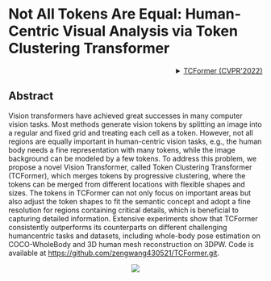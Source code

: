 # Not All Tokens Are Equal: Human-Centric Visual Analysis via Token Clustering Transformer

<!-- [ALGORITHM] -->

<details>
<summary align="right"><a href="https://openaccess.thecvf.com/content/CVPR2022/html/Zeng_Not_All_Tokens_Are_Equal_Human-Centric_Visual_Analysis_via_Token_CVPR_2022_paper.html">TCFormer (CVPR'2022)</a></summary>

```bibtex
@inproceedings{zeng2022not,
  title={Not All Tokens Are Equal: Human-centric Visual Analysis via Token Clustering Transformer},
  author={Zeng, Wang and Jin, Sheng and Liu, Wentao and Qian, Chen and Luo, Ping and Ouyang, Wanli and Wang, Xiaogang},
  booktitle={Proceedings of the IEEE/CVF Conference on Computer Vision and Pattern Recognition},
  pages={11101--11111},
  year={2022}
}
```

</details>

## Abstract

<!-- [ABSTRACT] -->

Vision transformers have achieved great successes in many computer vision tasks. Most methods generate vision tokens by splitting an image into a regular and fixed grid and treating each cell as a token. However, not all regions are equally important in human-centric vision tasks, e.g., the human body needs a fine representation with many tokens, while the image background can be modeled by a few tokens. To address this problem, we propose a novel Vision Transformer, called Token Clustering Transformer (TCFormer), which merges tokens by progressive clustering, where the tokens can be merged from different locations with flexible shapes and sizes. The tokens in TCFormer can not only focus on important areas but also adjust the token shapes to fit the semantic concept and adopt a fine resolution for regions containing critical details, which is beneficial to capturing detailed information. Extensive experiments show that TCFormer consistently outperforms its counterparts on different challenging humancentric tasks and datasets, including whole-body pose estimation on COCO-WholeBody and 3D human mesh reconstruction on 3DPW. Code is available at https://github.com/zengwang430521/TCFormer.git.

<!-- [IMAGE] -->

<div align=center>
<img src="https://user-images.githubusercontent.com/28900607/175868010-b408e0dc-768c-4fb9-9095-5874fcb42d7f.png">
</div>
